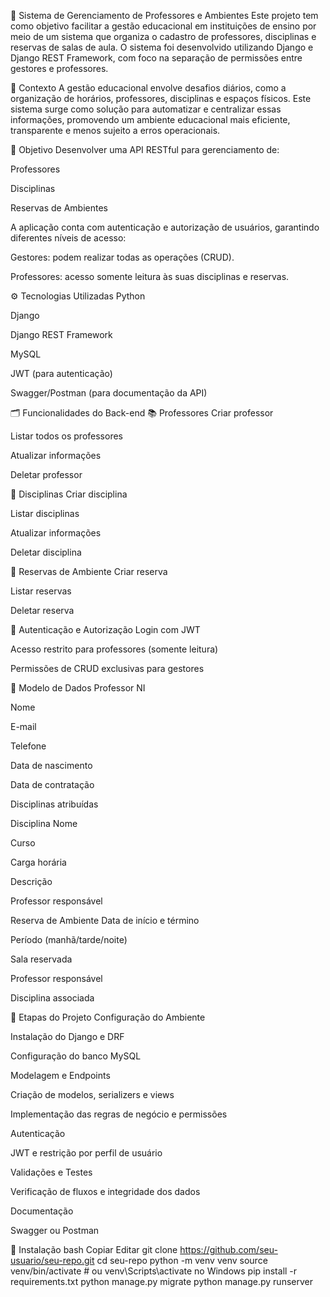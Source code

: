 🏫 Sistema de Gerenciamento de Professores e Ambientes
Este projeto tem como objetivo facilitar a gestão educacional em instituições de ensino por meio de um sistema que organiza o cadastro de professores, disciplinas e reservas de salas de aula. O sistema foi desenvolvido utilizando Django e Django REST Framework, com foco na separação de permissões entre gestores e professores.

📌 Contexto
A gestão educacional envolve desafios diários, como a organização de horários, professores, disciplinas e espaços físicos. Este sistema surge como solução para automatizar e centralizar essas informações, promovendo um ambiente educacional mais eficiente, transparente e menos sujeito a erros operacionais.

🎯 Objetivo
Desenvolver uma API RESTful para gerenciamento de:

Professores

Disciplinas

Reservas de Ambientes

A aplicação conta com autenticação e autorização de usuários, garantindo diferentes níveis de acesso:

Gestores: podem realizar todas as operações (CRUD).

Professores: acesso somente leitura às suas disciplinas e reservas.

⚙️ Tecnologias Utilizadas
Python

Django

Django REST Framework

MySQL

JWT (para autenticação)

Swagger/Postman (para documentação da API)

🗂️ Funcionalidades do Back-end
📚 Professores
 Criar professor

 Listar todos os professores

 Atualizar informações

 Deletar professor

📖 Disciplinas
 Criar disciplina

 Listar disciplinas

 Atualizar informações

 Deletar disciplina

🏫 Reservas de Ambiente
 Criar reserva

 Listar reservas

 Deletar reserva

🔐 Autenticação e Autorização
 Login com JWT

 Acesso restrito para professores (somente leitura)

 Permissões de CRUD exclusivas para gestores

🧱 Modelo de Dados
Professor
NI

Nome

E-mail

Telefone

Data de nascimento

Data de contratação

Disciplinas atribuídas

Disciplina
Nome

Curso

Carga horária

Descrição

Professor responsável

Reserva de Ambiente
Data de início e término

Período (manhã/tarde/noite)

Sala reservada

Professor responsável

Disciplina associada

🚀 Etapas do Projeto
Configuração do Ambiente

Instalação do Django e DRF

Configuração do banco MySQL

Modelagem e Endpoints

Criação de modelos, serializers e views

Implementação das regras de negócio e permissões

Autenticação

JWT e restrição por perfil de usuário

Validações e Testes

Verificação de fluxos e integridade dos dados

Documentação

Swagger ou Postman

📎 Instalação
bash
Copiar
Editar
git clone https://github.com/seu-usuario/seu-repo.git
cd seu-repo
python -m venv venv
source venv/bin/activate  # ou venv\Scripts\activate no Windows
pip install -r requirements.txt
python manage.py migrate
python manage.py runserver